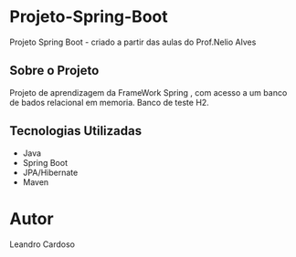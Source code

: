 # Projeto-Spring-Boot
Projeto Spring Boot - criado a partir das aulas do Prof.Nelio Alves

## Sobre o Projeto
Projeto de aprendizagem da FrameWork Spring , com acesso a um banco de bados
relacional em memoria. Banco de teste H2.

## Tecnologias Utilizadas

* Java
* Spring Boot
* JPA/Hibernate
* Maven

# Autor
Leandro Cardoso 




